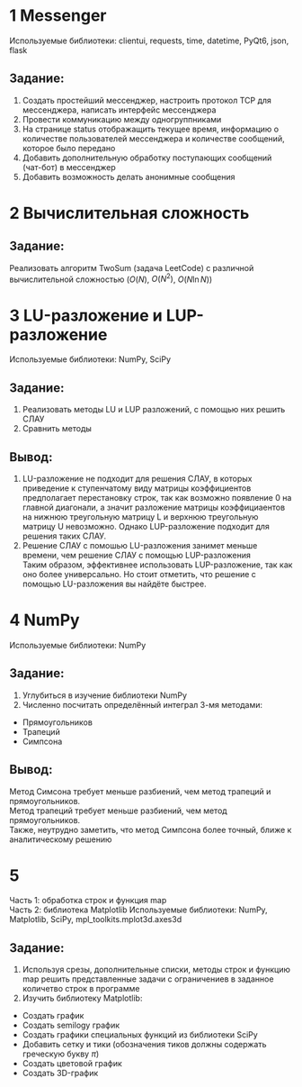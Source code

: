 # 1 Messenger
Используемые библиотеки: clientui, requests, time, datetime, PyQt6, json, flask
## Задание:
1. Создать простейший мессенджер, настроить протокол TCP для мессенджера, написать интерфейс мессенджера
2. Провести коммуникацию между одногруппниками
3. На странице status отображащить текущее время, информацию о количестве пользователей мессенджера и количестве сообщений, которое было передано
4. Добавить дополнительную обработку поступающих сообщений (чат-бот) в мессенджер
5. Добавить возможность делать анонимные сообщения
# 2 Вычислительная сложность
## Задание:
Реализовать алгоритм TwoSum (задача LeetCode) с различной вычислительной сложностью ($O(N)$, $O(N^2)$, $O(N\ln{N})$)
# 3 LU-разложение и LUP-разложение
Используемые библиотеки: NumPy, SciPy
## Задание:
1. Реализовать методы LU и LUP разложений, с помощью них решить СЛАУ
2. Сравнить методы
## Вывод:
1. LU-разложение не подходит для решения СЛАУ, в которых приведение к ступенчатому виду матрицы коэффициентов предполагает перестановку строк, 
так как возможно появление 0 на главной диагонали, а значит разложение матрицы коэффициаентов на нижнюю треугольную матрицу L и верхнюю
треугольную матрицу U невозможно. Однако LUP-разложение подходит для решения таких СЛАУ.
2. Решение СЛАУ с помошью LU-разложения занимет меньше времени, чем решение СЛАУ с помощью LUP-разложения \
Таким образом, эффективнее использовать LUP-разложение, так как оно более универсально. Но стоит отметить, что решение с помощью LU-разложения вы найдёте быстрее.
# 4 NumPy
Используемые библиотеки: NumPy
## Задание:
1. Углубиться в изучение библиотеки NumPy
2. Численно посчитать определённый интеграл 3-мя методами:
* Прямоугольников 
* Трапеций 
* Симпсона 
## Вывод:
Метод Симсона требует меньше разбиений, чем метод трапеций и прямоугольников. \
Метод трапеций требует меньше разбиений, чем метод прямоугольников. \
Также, неутрудно заметить, что метод Симпсона более точный, ближе к аналитическому решению
# 5
Часть 1: обработка строк и функция map \
Часть 2: библиотека Matplotlib
Используемые библиотеки: NumPy, Matplotlib, SciPy, mpl_toolkits.mplot3d.axes3d
## Задание:
1. Используя срезы, дополнительные списки, методы строк и функцию map решить представленные задачи с ограничениев в заданное количетво строк в программе
2. Изучить библиотеку Matplotlib:
* Создать график
* Создать semilogy график
* Создать графики специальных функций из библиотеки SciPy 
* Добавить сетку и тики (обозначения тиков должны содержать греческую букву $\pi$)
* Создать цветовой график
* Создать 3D-график
